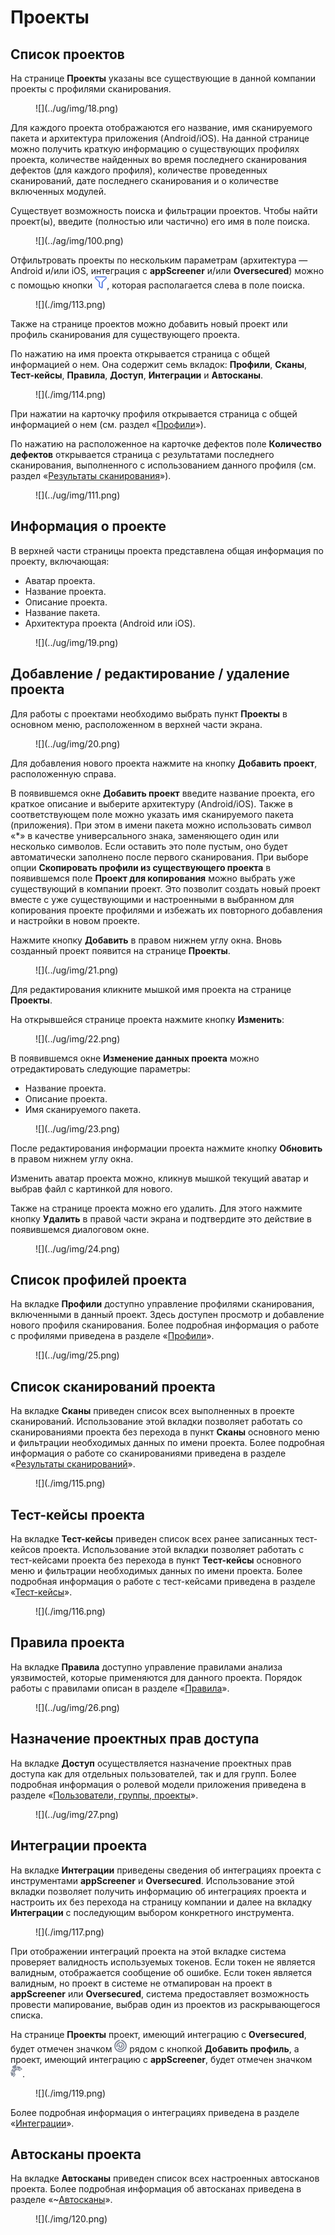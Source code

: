 # Проекты

## Список проектов

На странице **Проекты** указаны все существующие в данной компании проекты с профилями сканирования.

<figure markdown>![](../ug/img/18.png)</figure>

Для каждого проекта отображаются его название, имя сканируемого пакета и архитектура приложения (Android/iOS). На данной странице можно получить краткую информацию о существующих профилях проекта, количестве найденных во время последнего сканирования дефектов (для каждого профиля), количестве проведенных сканирований, дате последнего сканирования и о количестве включенных модулей.

Существует возможность поиска и фильтрации проектов. Чтобы найти проект(ы), введите (полностью или частично) его имя в поле поиска.

<figure markdown>![](../ag/img/100.png)</figure>
 
Отфильтровать проекты по нескольким параметрам (архитектура — Android и/или iOS, интеграция с **appScreener** и/или **Oversecured**) можно с помощью кнопки ![](../ug/img/funnel.png), которая располагается слева в поле поиска.

<figure markdown>![](./img/113.png)</figure>

Также на странице проектов можно добавить новый проект или профиль сканирования для существующего проекта.

По нажатию на имя проекта открывается страница с общей информацией о нем. Она содержит семь вкладок: **Профили**, **Сканы**, **Тест-кейсы**, **Правила**, **Доступ**, **Интеграции** и **Автосканы**.

<figure markdown>![](./img/114.png)</figure>

При нажатии на карточку профиля открывается страница с общей информацией о нем (см. раздел «[Профили](../ug/profile.md)»).

По нажатию на расположенное на карточке дефектов поле **Количество дефектов** открывается страница с результатами последнего сканирования, выполненного с использованием данного профиля (см. раздел «[Результаты сканирования](./rezultaty_skanirovanij.md)»).

<figure markdown>![](../ug/img/111.png)</figure>

## Информация о проекте

В верхней части страницы проекта представлена общая информация по проекту, включающая:

* Аватар проекта.
* Название проекта.
* Описание проекта.
* Название пакета.
* Архитектура проекта (Android или iOS).

<figure markdown>![](../ug/img/19.png)</figure>
  
## Добавление / редактирование / удаление проекта

Для работы с проектами необходимо выбрать пункт **Проекты** в основном меню, расположенном в верхней части экрана.

<figure markdown>![](../ug/img/20.png)</figure>
  
Для добавления нового проекта нажмите на кнопку **Добавить проект**, расположенную справа.

В появившемся окне **Добавить проект** введите название проекта, его краткое описание и выберите архитектуру (Android/iOS). Также в соответствующем поле можно указать имя сканируемого пакета (приложения). При этом в имени пакета можно использовать символ «\*» в качестве универсального знака, заменяющего один или несколько символов. Если оставить это поле пустым, оно будет автоматически заполнено после первого сканирования. При выборе опции **Скопировать профили из существующего проекта** в появившемся поле **Проект для копирования** можно выбрать уже существующий в компании проект. Это позволит создать новый проект вместе с уже существующими и настроенными в выбранном для копирования проекте профилями и избежать их повторного добавления и настройки в новом проекте.  

Нажмите кнопку **Добавить** в правом нижнем углу окна. Вновь созданный проект появится на странице **Проекты**.

<figure markdown>![](../ug/img/21.png)</figure>
  
Для редактирования кликните мышкой имя проекта на странице **Проекты**.

На открывшейся странице проекта нажмите кнопку **Изменить**:

<figure markdown>![](../ug/img/22.png)</figure>
 
В появившемся окне **Изменение данных проекта** можно отредактировать следующие параметры:

* Название проекта.
* Описание проекта.
* Имя сканируемого пакета.

<figure markdown>![](../ug/img/23.png)</figure>

После редактирования информации проекта нажмите кнопку **Обновить** в правом нижнем углу окна.

Изменить аватар проекта можно, кликнув мышкой текущий аватар и выбрав файл с картинкой для нового.

Также на странице проекта можно его удалить. Для этого нажмите кнопку **Удалить** в правой части экрана и подтвердите это действие в появившемся диалоговом окне.

<figure markdown>![](../ug/img/24.png)</figure>

## Список профилей проекта

На вкладке **Профили** доступно управление профилями сканирования, включенными в данный проект. Здесь доступен просмотр и добавление нового профиля сканирования. Более подробная информация о работе с профилями приведена в разделе «[Профили](./profile.md)».

<figure markdown>![](../ug/img/25.png)</figure>

## Список сканирований проекта

На вкладке **Сканы** приведен список всех выполненных в проекте сканирований. Использование этой вкладки позволяет работать со сканированиями проекта без перехода в пункт **Сканы** основного меню и фильтрации необходимых данных по имени проекта. Более подробная информация о работе со сканированиями приведена в разделе «[Результаты сканирований](../ug/rezultaty_skanirovanij.md)».

<figure markdown>![](./img/115.png)</figure>
 
## Тест-кейсы проекта

На вкладке **Тест-кейсы** приведен список всех ранее записанных тест-кейсов проекта. Использование этой вкладки позволяет работать с тест-кейсами проекта без перехода в пункт **Тест-кейсы** основного меню и фильтрации необходимых данных по имени проекта. Более подробная информация о работе с тест-кейсами приведена в разделе «[Тест-кейсы](../ug/testcases.md)».

<figure markdown>![](./img/116.png)</figure>
 
## Правила проекта

На вкладке **Правила** доступно управление правилами анализа уязвимостей, которые применяются для данного проекта. Порядок работы с правилами описан в разделе «[Правила](../ug/pravila.md)».

<figure markdown>![](../ug/img/26.png)</figure>
 
## Назначение проектных прав доступа

На вкладке **Доступ** осуществляется назначение проектных прав доступа как для отдельных пользователей, так и для групп. Более подробная информация о ролевой модели приложения приведена в разделе «[Пользователи, группы, проекты](../ag/polzovateli.md   )».

<figure markdown>![](../ug/img/27.png)</figure>

## Интеграции проекта

На вкладке **Интеграции** приведены сведения об интеграциях проекта с инструментами **appScreener** и **Oversecured**. Использование этой вкладки позволяет получить информацию об интеграциях проекта и настроить их без перехода на страницу компании и далее на вкладку **Интеграции** с последующим выбором конкретного инструмента.

<figure markdown>![](./img/117.png)</figure>
  
При отображении интеграций проекта на этой вкладке система проверяет валидность используемых токенов. Если токен не является валидным, отображается сообщение об ошибке. Если токен является валидным, но проект в системе не отмапирован на проект в **appScreener** или **Oversecured**, система предоставляет возможность провести мапирование, выбрав один из проектов из раскрывающегося списка.

На странице **Проекты** проект, имеющий интеграцию с **Oversecured**, будет отмечен значком ![](../ug/img/overlogo.png) рядом с кнопкой **Добавить профиль**, а проект, имеющий интеграцию с **appScreener**, будет отмечен значком ![](../ug/img/applogo.png).

<figure markdown>![](./img/119.png)</figure>
 
Более подробная информация о интеграциях приведена в разделе «[Интеграции](../ag/integracii.md)».

## Автосканы проекта

На вкладке **Автосканы** приведен список всех настроенных автосканов проекта. Более подробная информация об автосканах приведена в разделе «~[Автосканы]()».

<figure markdown>![](./img/120.png)</figure>
